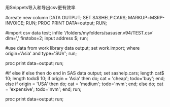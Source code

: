 用Snippets导入和导出csv更有效率

#create new column
DATA OUTPUT;
	SET SASHELP.CARS;
	MARKUP=MSRP-INVOICE;
RUN;
PROC PRINT DATA=output;
RUN;

#import csv
data test;
	infile '/folders/myfolders/sasuser.v94/TEST.csv' dlm=',' firstobs=2;
	input address $;
run;


#use data from work library 
data output;
set work.import;
where origin='Asia' and type='SUV';
run;

proc print data=output;
run;

#if else if else then do end in SAS
data output;
	set sashelp.cars;
	length cat$ 10;
	length todo$ 10;
	if origin = 'Asia' then 
		do; 
		cat = 'cheap';
		todo='buy';
		end;
	else if origin = 'USA' then 
		do;
		cat = 'medium';
		todo='nvm';
		end;
	else do;
		cat = 'expensive';
		todo='nvm';
		end;
run;

proc print data=output;
run;





